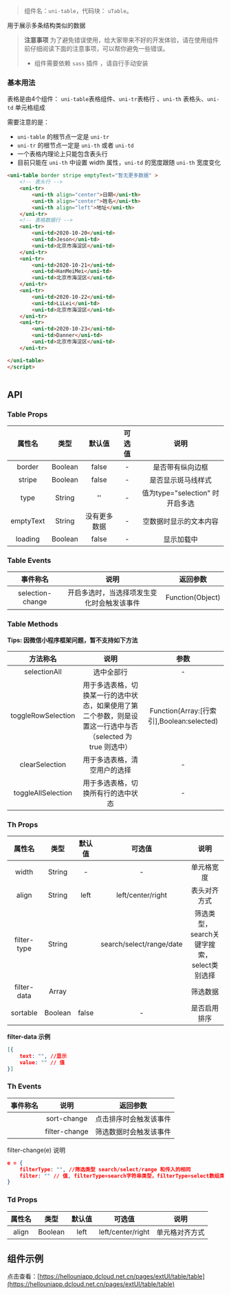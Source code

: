 
> 组件名：``uni-table``，代码块： `uTable`。

用于展示多条结构类似的数据

> **注意事项**
> 为了避免错误使用，给大家带来不好的开发体验，请在使用组件前仔细阅读下面的注意事项，可以帮你避免一些错误。
> - 组件需要依赖 `sass` 插件 ，请自行手动安装


### 基本用法 
表格是由4个组件： `uni-table`表格组件、`uni-tr`表格行 、`uni-th` 表格头、`uni-td` 单元格组成

需要注意的是：
- `uni-table` 的根节点一定是 `uni-tr`
- `uni-tr` 的根节点一定是 `uni-th` 或者 `uni-td`
- 一个表格内理论上只能包含表头行
- 目前只能在 `uni-th` 中设置 width 属性，`uni-td` 的宽度跟随 `uni-th` 宽度变化


```html
<uni-table border stripe emptyText="暂无更多数据" >
	<!-- 表头行 -->
	<uni-tr>
		<uni-th align="center">日期</uni-th>
		<uni-th align="center">姓名</uni-th>
		<uni-th align="left">地址</uni-th>
	</uni-tr>
	<!-- 表格数据行 -->
	<uni-tr>
		<uni-td>2020-10-20</uni-td>
		<uni-td>Jeson</uni-td>
		<uni-td>北京市海淀区</uni-td>
	</uni-tr>
	<uni-tr>
		<uni-td>2020-10-21</uni-td>
		<uni-td>HanMeiMei</uni-td>
		<uni-td>北京市海淀区</uni-td>
	</uni-tr>
	<uni-tr>
		<uni-td>2020-10-22</uni-td>
		<uni-td>LiLei</uni-td>
		<uni-td>北京市海淀区</uni-td>
	</uni-tr>
	<uni-tr>
		<uni-td>2020-10-23</uni-td>
		<uni-td>Danner</uni-td>
		<uni-td>北京市海淀区</uni-td>
	</uni-tr>

</uni-table>
</script>
			 
```




## API

### Table Props

|属性名| 类型|默认值| 可选值| 说明|
|:-:| :-:|:-:| :-:| :-:	|
|border| Boolean| false| -| 是否带有纵向边框	|
|stripe| Boolean| false| -| 是否显示斑马线样式	|
|type| String| ''| -| 值为type="selection" 时开启多选|
|emptyText	| String| 没有更多数据| -| 空数据时显示的文本内容|
|loading| Boolean| false| -| 显示加载中|	

### Table Events

|事件称名|说明| 返回参数	|		
|:-:|:-:| :-:	|			
|selection-change| 开启多选时，当选择项发生变化时会触发该事件	| Function(Object)|

### Table Methods
**Tips: 因微信小程序框架问题，暂不支持如下方法**

|方法称名|说明|参数|
|:-:|:-:|:-:|
|selectionAll|选中全部行	|-	|
|toggleRowSelection	|用于多选表格，切换某一行的选中状态，如果使用了第二个参数，则是设置这一行选中与否（selected 为 true 则选中）	| Function(Array:[行索引],Boolean:selected)	|
|clearSelection	|用于多选表格，清空用户的选择	|-	|
|toggleAllSelection	|用于多选表格，切换所有行的选中状态	|-	|



### Th Props

|属性名|类型|默认值|可选值|说明|
|:-:|:-:		|:-:|	:-:|:-:|
|width|String	| -|-| 单元格宽度|
|align|String	| left|left/center/right| 表头对齐方式|
|filter-type|String	||search/select/range/date	| 筛选类型，search关键字搜索，select类别选择|
|filter-data|Array	||| 筛选数据|
|sortable |Boolean| false|- 	| 是否启用排序|

**filter-data 示例**
```json
[{
	text: "", //显示
	value: "" // 值
}]
```


### Th Events

|事件称名				|说明									| 返回参数			|
|:-:					|:-:									| :-:				|
||sort-change	| 点击排序时会触发该事件	| Function(Object)|
||filter-change	| 筛选数据时会触发该事件	| Function(Object)|

filter-change(e) 说明
```json
e = {
	filterType: "", //筛选类型 search/select/range 和传入的相同
	filter: "" // 值, filterType=search字符串类型，filterType=select数组类型，filterType=range数组类型，[0]开始值， [1]结束值
}
```


### Td Props

|属性名	|类型	|默认值	 	|可选值				|说明|
|:-:		|:-:		|:-:			|:-:				|:-:|
|align	|Boolean| left		|left/center/right	| 单元格对齐方式|


## 组件示例

点击查看：[https://hellouniapp.dcloud.net.cn/pages/extUI/table/table](https://hellouniapp.dcloud.net.cn/pages/extUI/table/table)